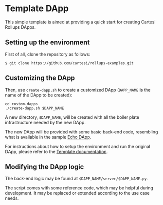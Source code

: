 # Template DApp

This simple template is aimed at providing a quick start for creating Cartesi Rollups DApps.

## Setting up the environment

First of all, clone the repository as follows:

```shell
$ git clone https://github.com/cartesi/rollups-examples.git
```

## Customizing the DApp

Then, use `create-dapp.sh` to create a customized DApp (`DAPP_NAME` is the name of the DApp to be created):

```shell
cd custom-dapps
./create-dapp.sh $DAPP_NAME
```

A new directory, `$DAPP_NAME`, will be created with all the boiler plate infrastructure needed by the new DApp.

The new DApp will be provided with some basic back-end code, resembling what is available in the sample [Echo DApp](https://github.com/cartesi/rollups-examples/tree/main/echo).

For instructions about how to setup the environment and run the original DApp, please refer to the [Template documentation](./template/README.md).

## Modifying the DApp logic

The back-end logic may be found at `$DAPP_NAME/server/$DAPP_NAME.py`.

The script comes with some reference code, which may be helpful during development.
It may be replaced or extended according to the use case needs.

